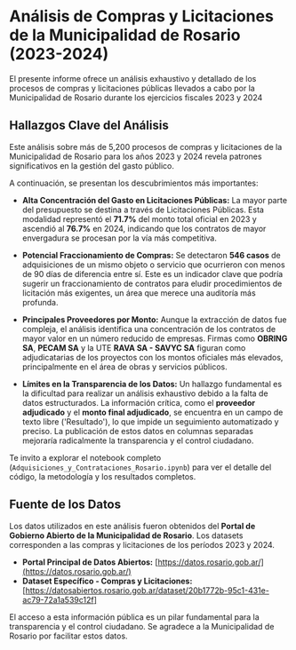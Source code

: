 # Análisis de Compras y Licitaciones de la Municipalidad de Rosario (2023-2024)
El presente informe ofrece un análisis exhaustivo y detallado de los procesos de compras y licitaciones públicas llevados a cabo por la Municipalidad de Rosario durante los ejercicios fiscales 2023 y 2024

## Hallazgos Clave del Análisis

Este análisis sobre más de 5,200 procesos de compras y licitaciones de la Municipalidad de Rosario para los años 2023 y 2024 revela patrones significativos en la gestión del gasto público.

A continuación, se presentan los descubrimientos más importantes:

* **Alta Concentración del Gasto en Licitaciones Públicas:** La mayor parte del presupuesto se destina a través de Licitaciones Públicas. Esta modalidad representó el **71.7%** del monto total oficial en 2023 y ascendió al **76.7%** en 2024, indicando que los contratos de mayor envergadura se procesan por la vía más competitiva.

* **Potencial Fraccionamiento de Compras:** Se detectaron **546 casos** de adquisiciones de un mismo objeto o servicio que ocurrieron con menos de 90 días de diferencia entre sí. Este es un indicador clave que podría sugerir un fraccionamiento de contratos para eludir procedimientos de licitación más exigentes, un área que merece una auditoría más profunda.

* **Principales Proveedores por Monto:** Aunque la extracción de datos fue compleja, el análisis identifica una concentración de los contratos de mayor valor en un número reducido de empresas. Firmas como **OBRING SA**, **PECAM SA** y la UTE **RAVA SA - SAVYC SA** figuran como adjudicatarias de los proyectos con los montos oficiales más elevados, principalmente en el área de obras y servicios públicos.

* **Límites en la Transparencia de los Datos:** Un hallazgo fundamental es la dificultad para realizar un análisis exhaustivo debido a la falta de datos estructurados. La información crítica, como el **proveedor adjudicado** y el **monto final adjudicado**, se encuentra en un campo de texto libre ('Resultado'), lo que impide un seguimiento automatizado y preciso. La publicación de estos datos en columnas separadas mejoraría radicalmente la transparencia y el control ciudadano.

Te invito a explorar el notebook completo (`Adquisiciones_y_Contrataciones_Rosario.ipynb`) para ver el detalle del código, la metodología y los resultados completos.

## Fuente de los Datos

Los datos utilizados en este análisis fueron obtenidos del **Portal de Gobierno Abierto de la Municipalidad de Rosario**. Los datasets corresponden a las compras y licitaciones de los períodos 2023 y 2024.

* **Portal Principal de Datos Abiertos:** [https://datos.rosario.gob.ar/](https://datos.rosario.gob.ar/)
* **Dataset Específico - Compras y Licitaciones:** [https://datosabiertos.rosario.gob.ar/dataset/20b1772b-95c1-431e-ac79-72a1a539c12f]

El acceso a esta información pública es un pilar fundamental para la transparencia y el control ciudadano. Se agradece a la Municipalidad de Rosario por facilitar estos datos.
